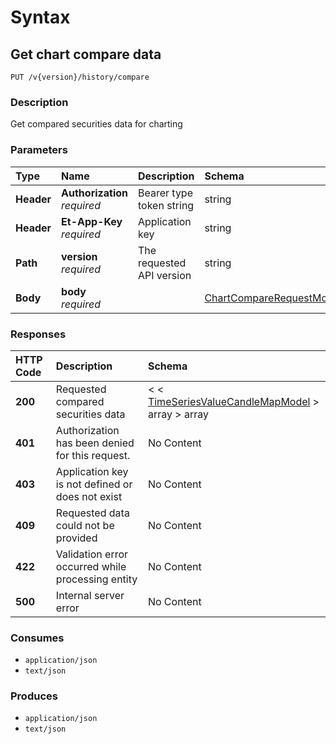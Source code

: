 # Syntax

## Get chart compare data

```text
PUT /v{version}/history/compare
```

### Description

Get compared securities data for charting

### Parameters

| Type | Name | Description | Schema | Default |
| :--- | :--- | :--- | :--- | :--- |
| **Header** | **Authorization**   _required_ | Bearer type token string | string |  |
| **Header** | **Et-App-Key**   _required_ | Application key | string |  |
| **Path** | **version**   _required_ | The requested API version | string | `"1.0"` |
| **Body** | **body**   _required_ |  | [ChartCompareRequestModel](../../definitions/#chartcomparerequestmodel) |  |

### Responses

| HTTP Code | Description | Schema |
| :--- | :--- | :--- |
| **200** | Requested compared securities data | &lt; &lt; [TimeSeriesValueCandleMapModel](../../definitions/#timeseriesvaluecandlemapmodel) &gt; array &gt; array |
| **401** | Authorization has been denied for this request. | No Content |
| **403** | Application key is not defined or does not exist | No Content |
| **409** | Requested data could not be provided | No Content |
| **422** | Validation error occurred while processing entity | No Content |
| **500** | Internal server error | No Content |

### Consumes

* `application/json`
* `text/json`

### Produces

* `application/json`
* `text/json`

